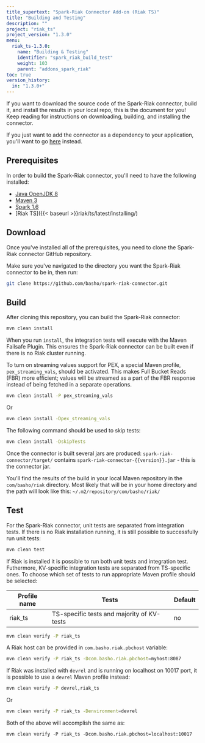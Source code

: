 ```yaml
---
title_supertext: "Spark-Riak Connector Add-on (Riak TS)"
title: "Building and Testing"
description: ""
project: "riak_ts"
project_version: "1.3.0"
menu:
  riak_ts-1.3.0:
    name: "Building & Testing"
    identifier: "spark_riak_build_test"
    weight: 103
    parent: "addons_spark_riak"
toc: true
version_history:
  in: "1.3.0+"
---
```


If you want to download the source code of the Spark-Riak connector, build it, and install the results in your local repo, this is the document for you! Keep reading for instructions on downloading, building, and installing the connector.

If you just want to add the connector as a dependency to your application, you'll want to go [here](../getting) instead.

## Prerequisites

In order to build the Spark-Riak connector, you'll need to have the following installed:

* [Java OpenJDK 8](http://openjdk.java.net/install/)
* [Maven 3](https://maven.apache.org/download.cgi)
* [Spark 1.6](http://spark.apache.org/docs/latest/#downloading)
* [Riak TS]({{< baseurl >}}riak/ts/latest/installing/)

## Download

Once you've installed all of the prerequisites, you need to clone the Spark-Riak connector GitHub repository.

Make sure you've navigated to the directory you want the Spark-Riak connector to be in, then run:

```bash
git clone https://github.com/basho/spark-riak-connector.git
```

## Build

After cloning this repository, you can build the Spark-Riak connector:

```bash
mvn clean install
```

When you run `install`, the integration tests will execute with the Maven Failsafe Plugin. This ensures the Spark-Riak connector can be built even if there is no Riak cluster running.

To turn on streaming values support for PEX, a special Maven profile, `pex_streaming_vals`, should be activated. This makes Full Bucket Reads (FBR) more efficient; values will be streamed as a part of the FBR response instead of being fetched in a separate operations.

```bash
mvn clean install -P pex_streaming_vals
```

Or

```bash
mvn clean install -Dpex_streaming_vals
```

The following command should be used to skip tests:

```bash
mvn clean install -DskipTests
```

Once the connector is built several jars are produced:
`spark-riak-connector/target/` contains `spark-riak-connector-{{version}}.jar` - this is the connector jar.

You'll find the results of the build in your local Maven repository in the `com/basho/riak` directory. Most likely that will be in your home directory and the path will look like this: `~/.m2/repository/com/basho/riak/`

## Test

For the Spark-Riak connector, unit tests are separated from integration tests.
If there is no Riak installation running, it is still possible to successfully run unit tests:

```bash
mvn clean test
```

If Riak is installed it is possible to run both unit tests and integration test. Futhermore, KV-specific integration tests are separated from TS-specific ones. To choose which set of tests to run appropriate Maven profile should be selected:

Profile name |Tests                                      | Default |
-------------|-------------------------------------------|---------|
riak_ts      | TS-specific tests and majority of KV-tests| no      |

```bash
mvn clean verify -P riak_ts
```

A Riak host can be provided in `com.basho.riak.pbchost` variable:

```bash
mvn clean verify -P riak_ts -Dcom.basho.riak.pbchost=myhost:8087
```

If Riak was installed with `devrel` and is running on localhost on 10017 port, it is possible to use a `devrel` Maven profile instead:

```bash
mvn clean verify -P devrel,riak_ts
```

Or

```bash
mvn clean verify -P riak_ts -Denvironment=devrel
```

Both of the above will accomplish the same as:

```
mvn clean verify -P riak_ts -Dcom.basho.riak.pbchost=localhost:10017
```
